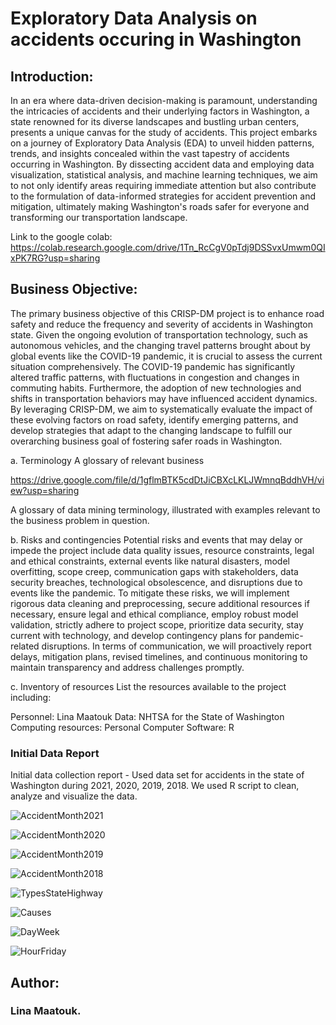 # Exploratory Data Analysis on accidents occuring in Washington

## Introduction:

In an era where data-driven decision-making is paramount, understanding the intricacies of accidents and their underlying factors in Washington, a state renowned for its diverse landscapes and bustling urban centers, presents a unique canvas for the study of accidents. This project embarks on a journey of Exploratory Data Analysis (EDA) to unveil hidden patterns, trends, and insights concealed within the vast tapestry of accidents occurring in Washington. By dissecting accident data and employing data visualization, statistical analysis, and machine learning techniques, we aim to not only identify areas requiring immediate attention but also contribute to the formulation of data-informed strategies for accident prevention and mitigation, ultimately making Washington's roads safer for everyone and transforming our transportation landscape.


Link to the google colab: https://colab.research.google.com/drive/1Tn_RcCgV0pTdj9DSSvxUmwm0QIxPK7RG?usp=sharing

## Business Objective:
The primary business objective of this CRISP-DM project is to enhance road safety and reduce the frequency and severity of accidents in Washington state. Given the ongoing evolution of transportation technology, such as autonomous vehicles, and the changing travel patterns brought about by global events like the COVID-19 pandemic, it is crucial to assess the current situation comprehensively. The COVID-19 pandemic has significantly altered traffic patterns, with fluctuations in congestion and changes in commuting habits. Furthermore, the adoption of new technologies and shifts in transportation behaviors may have influenced accident dynamics. By leveraging CRISP-DM, we aim to systematically evaluate the impact of these evolving factors on road safety, identify emerging patterns, and develop strategies that adapt to the changing landscape to fulfill our overarching business goal of fostering safer roads in Washington.

a. Terminology
A glossary of relevant business

https://drive.google.com/file/d/1gflmBTK5cdDtJiCBXcLKLJWmnqBddhVH/view?usp=sharing

A glossary of data mining terminology, illustrated with examples relevant to the business problem in question.

b. Risks and contingencies
Potential risks and events that may delay or impede the project include data quality issues, resource constraints, legal and ethical constraints, external events like natural disasters, model overfitting, scope creep, communication gaps with stakeholders, data security breaches, technological obsolescence, and disruptions due to events like the pandemic. To mitigate these risks, we will implement rigorous data cleaning and preprocessing, secure additional resources if necessary, ensure legal and ethical compliance, employ robust model validation, strictly adhere to project scope, prioritize data security, stay current with technology, and develop contingency plans for pandemic-related disruptions. In terms of communication, we will proactively report delays, mitigation plans, revised timelines, and continuous monitoring to maintain transparency and address challenges promptly.

c. Inventory of resources
List the resources available to the project including:

Personnel: Lina Maatouk
Data: NHTSA for the State of Washington
Computing resources: Personal Computer
Software: R

### Initial Data Report
Initial data collection report - Used data set for accidents in the state of Washington during 2021, 2020, 2019, 2018. We used R script to clean, analyze and visualize the data.



![AccidentMonth2021](https://github.com/Lina-Maatouk/AccidentsWA/assets/118494394/fe636743-79f4-403d-892e-de115eef70de)


![AccidentMonth2020](https://github.com/Lina-Maatouk/AccidentsWA/assets/118494394/d4c8161d-7d65-4582-a957-9528f5d58109)

![AccidentMonth2019](https://github.com/Lina-Maatouk/AccidentsWA/assets/118494394/bd504d3b-a2fe-481f-a896-047cb85ae067)

![AccidentMonth2018](https://github.com/Lina-Maatouk/AccidentsWA/assets/118494394/f95f8817-4c15-4eb6-b8b3-e71fae575f33)

![TypesStateHighway](https://github.com/Lina-Maatouk/AccidentsWA/assets/118494394/12b4f4a5-396a-4bbb-9582-d0b670384a29)

![Causes](https://github.com/Lina-Maatouk/AccidentsWA/assets/118494394/fe2ad5a4-cbdb-4e87-9325-f2fa5abe8d00)

![DayWeek](https://github.com/Lina-Maatouk/AccidentsWA/assets/118494394/5bc3d9f1-061a-4ec6-9d57-b9819b3604df)

![HourFriday](https://github.com/Lina-Maatouk/AccidentsWA/assets/118494394/d5cb2243-03e6-47e9-aa98-badd136018ae)





## Author: 
### Lina Maatouk.

